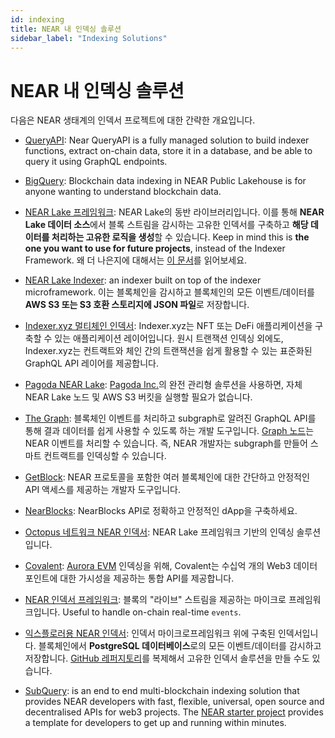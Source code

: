 ```yaml
---
id: indexing
title: NEAR 내 인덱싱 솔루션
sidebar_label: "Indexing Solutions"
---
```


# NEAR 내 인덱싱 솔루션

다음은 NEAR 생태계의 인덱서 프로젝트에 대한 간략한 개요입니다.

- [QueryAPI](https://docs.near.org/bos/queryapi/intro): Near QueryAPI is a fully managed solution to build indexer functions, extract on-chain data, store it in a database, and be able to query it using GraphQL endpoints.

- [BigQuery](https://docs.near.org/bos/queryapi/big-query): Blockchain data indexing in NEAR Public Lakehouse is for anyone wanting to understand blockchain data.

- [NEAR Lake 프레임워크](https://docs.near.org/concepts/advanced/near-lake-framework): NEAR Lake의 동반 라이브러리입니다. 이를 통해 **NEAR Lake 데이터 소스**에서 블록 스트림을 감시하는 고유한 인덱서를 구축하고 **해당 데이터를 처리하는 고유한 로직을 생성**할 수 있습니다. Keep in mind this is **the one you want to use for future projects**, instead of the Indexer Framework. 왜 더 나은지에 대해서는 [이 문서](/concepts/advanced/near-indexer-framework)를 읽어보세요.

- [NEAR Lake Indexer](https://docs.near.org/concepts/advanced/near-lake-framework): an indexer built on top of the indexer microframework. 이는 블록체인을 감시하고 블록체인의 모든 이벤트/데이터를 **AWS S3 또는 S3 호환 스토리지에 JSON 파일**로 저장합니다.

- [Indexer.xyz 멀티체인 인덱서](https://indexer.xyz/): Indexer.xyz는 NFT 또는 DeFi 애플리케이션을 구축할 수 있는 애플리케이션 레이어입니다. 원시 트랜잭션 인덱싱 외에도, Indexer.xyz는 컨트랙트와 체인 간의 트랜잭션을 쉽게 활용할 수 있는 표준화된 GraphQL API 레이어를 제공합니다.

- [Pagoda NEAR Lake](https://docs.pagoda.co/near-lake): [Pagoda Inc.](https://pagoda.co)의 완전 관리형 솔루션을 사용하면, 자체 NEAR Lake 노드 및 AWS S3 버킷을 실행할 필요가 없습니다.

- [The Graph](https://thegraph.com/docs/en/cookbook/near/): 블록체인 이벤트를 처리하고 subgraph로 알려진 GraphQL API를 통해 결과 데이터를 쉽게 사용할 수 있도록 하는 개발 도구입니다. [Graph 노드](https://github.com/graphprotocol/graph-node)는 NEAR 이벤트를 처리할 수 있습니다. 즉, NEAR 개발자는 subgraph를 만들어 스마트 컨트랙트를 인덱싱할 수 있습니다.

- [GetBlock](https://getblock.io/explorers/near/blocks/): NEAR 프로토콜을 포함한 여러 블록체인에 대한 간단하고 안정적인 API 액세스를 제공하는 개발자 도구입니다.

- [NearBlocks](https://api.nearblocks.io/api-docs/#/): NearBlocks API로 정확하고 안정적인 dApp을 구축하세요.

- [Octopus 네트워크 NEAR 인덱서](https://github.com/octopus-network/octopus-near-indexer-s3): NEAR Lake 프레임워크 기반의 인덱싱 솔루션입니다.

- [Covalent](https://www.covalenthq.com/docs/networks/aurora/): [Aurora EVM](https://aurora.dev/) 인덱싱을 위해, Covalent는 수십억 개의 Web3 데이터 포인트에 대한 가시성을 제공하는 통합 API를 제공합니다.

- [NEAR 인덱서 프레임워크](https://docs.near.org/concepts/advanced/near-indexer-framework): 블록의 "라이브" 스트림을 제공하는 마이크로 프레임워크입니다. Useful to handle on-chain real-time `events`.

- [익스플로러용 NEAR 인덱서](https://docs.near.org/tools/indexer-for-explorer): 인덱서 마이크로프레임워크 위에 구축된 인덱서입니다. 블록체인에서 **PostgreSQL 데이터베이스**로의 모든 이벤트/데이터를 감시하고 저장합니다. [GitHub 레퍼지토리](https://github.com/near/near-indexer-for-explorer)를 복제해서 고유한 인덱서 솔루션을 만들 수도 있습니다.

- [SubQuery](https://academy.subquery.network/quickstart/quickstart_chains/near.html): is an end to end multi-blockchain indexing solution that provides NEAR developers with fast, flexible, universal, open source and decentralised APIs for web3 projects. The [NEAR starter project](https://github.com/subquery/near-subql-starter/tree/main/Near/near-starter) provides a template for developers to get up and running within minutes.
